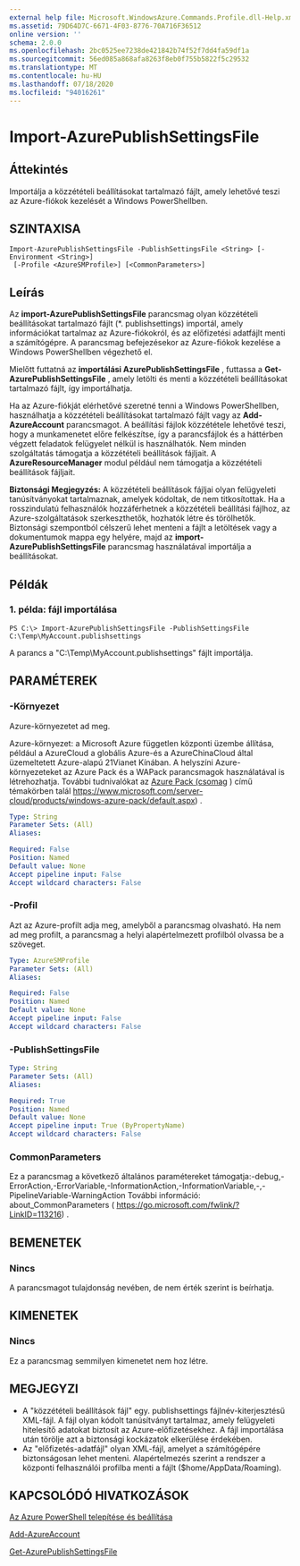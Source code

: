 ```yaml
---
external help file: Microsoft.WindowsAzure.Commands.Profile.dll-Help.xml
ms.assetid: 79D64D7C-6671-4F03-8776-70A716F36512
online version: ''
schema: 2.0.0
ms.openlocfilehash: 2bc0525ee7238de421842b74f52f7dd4fa59df1a
ms.sourcegitcommit: 56ed085a868afa8263f8eb0f755b5822f5c29532
ms.translationtype: MT
ms.contentlocale: hu-HU
ms.lasthandoff: 07/18/2020
ms.locfileid: "94016261"
---
```

# Import-AzurePublishSettingsFile

## Áttekintés
Importálja a közzétételi beállításokat tartalmazó fájlt, amely lehetővé teszi az Azure-fiókok kezelését a Windows PowerShellben.

## SZINTAXISA

```
Import-AzurePublishSettingsFile -PublishSettingsFile <String> [-Environment <String>]
 [-Profile <AzureSMProfile>] [<CommonParameters>]
```

## Leírás
Az **import-AzurePublishSettingsFile** parancsmag olyan közzétételi beállításokat tartalmazó fájlt (*. publishsettings) importál, amely információkat tartalmaz az Azure-fiókokról, és az előfizetési adatfájlt menti a számítógépre.
A parancsmag befejezésekor az Azure-fiókok kezelése a Windows PowerShellben végezhető el.

Mielőtt futtatná az **importálási AzurePublishSettingsFile** , futtassa a **Get-AzurePublishSettingsFile** , amely letölti és menti a közzétételi beállításokat tartalmazó fájlt, így importálhatja.

Ha az Azure-fiókját elérhetővé szeretné tenni a Windows PowerShellben, használhatja a közzétételi beállításokat tartalmazó fájlt vagy az **Add-AzureAccount** parancsmagot.
A beállítási fájlok közzététele lehetővé teszi, hogy a munkamenetet előre felkészítse, így a parancsfájlok és a háttérben végzett feladatok felügyelet nélkül is használhatók.
Nem minden szolgáltatás támogatja a közzétételi beállítások fájljait.
A **AzureResourceManager** modul például nem támogatja a közzétételi beállítások fájljait.

**Biztonsági Megjegyzés:** A közzétételi beállítások fájljai olyan felügyeleti tanúsítványokat tartalmaznak, amelyek kódoltak, de nem titkosítottak.
Ha a rosszindulatú felhasználók hozzáférhetnek a közzétételi beállítási fájlhoz, az Azure-szolgáltatások szerkeszthetők, hozhatók létre és törölhetők.
Biztonsági szempontból célszerű lehet menteni a fájlt a letöltések vagy a dokumentumok mappa egy helyére, majd az **import-AzurePublishSettingsFile** parancsmag használatával importálja a beállításokat.

## Példák

### 1. példa: fájl importálása
```
PS C:\> Import-AzurePublishSettingsFile -PublishSettingsFile C:\Temp\MyAccount.publishsettings
```

A parancs a "C:\Temp\MyAccount.publishsettings" fájlt importálja.

## PARAMÉTEREK

### -Környezet
Azure-környezetet ad meg.

Azure-környezet: a Microsoft Azure független központi üzembe állítása, például a AzureCloud a globális Azure-és a AzureChinaCloud által üzemeltetett Azure-alapú 21Vianet Kínában.
A helyszíni Azure-környezeteket az Azure Pack és a WAPack parancsmagok használatával is létrehozhatja.
További tudnivalókat az [Azure Pack (csomag](https://www.microsoft.com/server-cloud/products/windows-azure-pack/default.aspx)  ) című témakörben talál https://www.microsoft.com/server-cloud/products/windows-azure-pack/default.aspx) .

```yaml
Type: String
Parameter Sets: (All)
Aliases: 

Required: False
Position: Named
Default value: None
Accept pipeline input: False
Accept wildcard characters: False
```

### -Profil
Azt az Azure-profilt adja meg, amelyből a parancsmag olvasható. Ha nem ad meg profilt, a parancsmag a helyi alapértelmezett profilból olvassa be a szöveget.

```yaml
Type: AzureSMProfile
Parameter Sets: (All)
Aliases: 

Required: False
Position: Named
Default value: None
Accept pipeline input: False
Accept wildcard characters: False
```

### -PublishSettingsFile
```yaml
Type: String
Parameter Sets: (All)
Aliases: 

Required: True
Position: Named
Default value: None
Accept pipeline input: True (ByPropertyName)
Accept wildcard characters: False
```

### CommonParameters
Ez a parancsmag a következő általános paramétereket támogatja:-debug,-ErrorAction,-ErrorVariable,-InformationAction,-InformationVariable,-,-PipelineVariable-WarningAction További információ: about_CommonParameters ( https://go.microsoft.com/fwlink/?LinkID=113216) .

## BEMENETEK

### Nincs
A parancsmagot tulajdonság nevében, de nem érték szerint is beírhatja.

## KIMENETEK

### Nincs
Ez a parancsmag semmilyen kimenetet nem hoz létre.

## MEGJEGYZI
* A "közzétételi beállítások fájl" egy. publishsettings fájlnév-kiterjesztésű XML-fájl. A fájl olyan kódolt tanúsítványt tartalmaz, amely felügyeleti hitelesítő adatokat biztosít az Azure-előfizetésekhez. A fájl importálása után törölje azt a biztonsági kockázatok elkerülése érdekében.
* Az "előfizetés-adatfájl" olyan XML-fájl, amelyet a számítógépére biztonságosan lehet menteni. Alapértelmezés szerint a rendszer a központi felhasználói profilba menti a fájlt ($home/AppData/Roaming).

## KAPCSOLÓDÓ HIVATKOZÁSOK

[Az Azure PowerShell telepítése és beállítása](https://azure.microsoft.com/documentation/articles/install-configure-powershell/)

[Add-AzureAccount](./Add-AzureAccount.md)

[Get-AzurePublishSettingsFile](./Get-AzurePublishSettingsFile.md)


